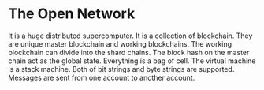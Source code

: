 # The Open Network

It is a huge distributed supercomputer. It is a collection of blockchain. They are unique master blockchain and working blockchains. The working blockchain can divide into the shard chains. The block hash on the master chain act as the global state. Everything is a bag of cell. The virtual machine is a stack machine. Both of bit strings and byte strings are supported. Messages are sent from one account to another account.


